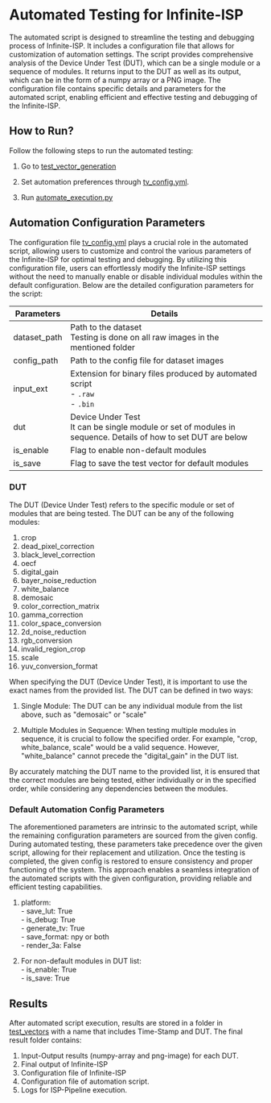 # Automated Testing for Infinite-ISP
The automated script is designed to streamline the testing and debugging process of Infinite-ISP. It includes a configuration file that allows for customization of automation settings. The script provides comprehensive analysis of the Device Under Test (DUT), which can be a single module or a sequence of modules. It returns input to the DUT as well as its output, which can be in the form of a numpy array or a PNG image. The configuration file contains specific details and parameters for the automated script, enabling efficient and effective testing and debugging of the Infinite-ISP.

## How to Run?

Follow the following steps to run the automated testing:

1.  Go to [test_vector_generation](test_vector_generation)

2.  Set automation preferences through [tv_config.yml](test_vector_generation/tv_config.yml).

3. Run [automate_execution.py](test_vector_generation/automate_execution.py)

## Automation Configuration Parameters

The configuration file [tv_config.yml](test_vector_generation/tv_config.yml) plays a crucial role in the automated script, allowing users to customize and control the various parameters of the Infinite-ISP for optimal testing and debugging. By utilizing this configuration file, users can effortlessly modify the Infinite-ISP settings without the need to manually enable or disable individual modules within the default configuration. Below are the detailed configuration parameters for the script:

| Parameters | Details                                           | 
|--------------------|---------------------------------------------------|
| dataset_path           | Path to the dataset <br> Testing is done on all raw images in the mentioned folder | 
| config_path           | Path to the config file for dataset images |   
| input_ext        | Extension for binary files produced by automated script <br> - `.raw` <br> - `.bin`  |     
| dut         | Device Under Test <br> It can be single module or set of modules in sequence. Details of how to set DUT are below   |
| is_enable         | Flag to enable non-default modules   |
| is_save         | Flag to save the test vector for default modules   | 

### DUT

The DUT (Device Under Test) refers to the specific module or set of modules that are being tested. The DUT can be any of the following modules:

1. crop
2. dead_pixel_correction
3. black_level_correction
4. oecf
5. digital_gain
6. bayer_noise_reduction
7. white_balance
8. demosaic
9. color_correction_matrix
10. gamma_correction
11. color_space_conversion
12. 2d_noise_reduction
13. rgb_conversion
14. invalid_region_crop
15. scale
16. yuv_conversion_format

When specifying the DUT (Device Under Test), it is important to use the exact names from the provided list. The DUT can be defined in two ways:

1. Single Module: The DUT can be any individual module from the list above, such as "demosaic" or "scale"

2. Multiple Modules in Sequence: When testing multiple modules in sequence, it is crucial to follow the specified order. For example, "crop, white_balance, scale" would be a valid sequence. However, "white_balance" cannot precede the "digital_gain" in the DUT list.

By accurately matching the DUT name to the provided list, it is ensured that the correct modules are being tested, either individually or in the specified order, while considering any dependencies between the modules.

### Default Automation Config Parameters

The aforementioned parameters are intrinsic to the automated script, while the remaining configuration parameters are sourced from the given config. During automated testing, these parameters take precedence over the given script, allowing for their replacement and utilization. Once the testing is completed, the given config is restored to ensure consistency and proper functioning of the system. This approach enables a seamless integration of the automated scripts with the given configuration, providing reliable and efficient testing capabilities.

1. platform:
  <br> - save_lut: True
  <br> - is_debug: True
  <br> - generate_tv: True
  <br> - save_format: npy or both
  <br> - render_3a: False 

2. For non-default modules in DUT list: 
 <br> - is_enable: True
 <br> - is_save: True

 ## Results

 After automated script execution, results are stored in a folder in [test_vectors](test_vector_generation/test_vectors) with a name that includes Time-Stamp and DUT. The final result folder contains:

 1. Input-Output results (numpy-array and png-image) for each DUT.
 2. Final output of Infinite-ISP
 3. Configuration file of Infinite-ISP
 4. Configuration file of automation script.
 5. Logs for ISP-Pipeline execution.